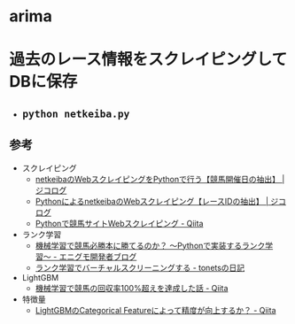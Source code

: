 # arima

# 過去のレース情報をスクレイピングしてDBに保存
- `python netkeiba.py`
    - 

## 参考
- スクレイピング
    - [netkeibaのWebスクレイピングをPythonで行う【競馬開催日の抽出】 | ジコログ](https://self-development.info/netkeiba%E3%81%AEweb%E3%82%B9%E3%82%AF%E3%83%AC%E3%82%A4%E3%83%94%E3%83%B3%E3%82%B0%E3%82%92python%E3%81%A7%E8%A1%8C%E3%81%86%E3%80%90%E7%AB%B6%E9%A6%AC%E9%96%8B%E5%82%AC%E6%97%A5%E3%81%AE%E6%8A%BD/)
    - [PythonによるnetkeibaのWebスクレイピング【レースIDの抽出】 | ジコログ](https://self-development.info/python%e3%81%ab%e3%82%88%e3%82%8bnetkeiba%e3%81%aeweb%e3%82%b9%e3%82%af%e3%83%ac%e3%82%a4%e3%83%94%e3%83%b3%e3%82%b0%e3%80%90%e3%83%ac%e3%83%bc%e3%82%b9id%e3%81%ae%e6%8a%bd%e5%87%ba%e3%80%91/)
    - [Pythonで競馬サイトWebスクレイピング - Qiita](https://qiita.com/Mokutan/items/89c871eac16b8142b5b2)
- ランク学習
    - [機械学習で競馬必勝本に勝てるのか？ 〜Pythonで実装するランク学習〜 - エニグモ開発者ブログ](https://tech.enigmo.co.jp/entry/2020/12/09/100000)
    - [ランク学習でバーチャルスクリーニングする - tonetsの日記](https://tonets.hatenablog.com/entry/2019/12/23/135131)
- LightGBM
    - [機械学習で競馬の回収率100%超えを達成した話 - Qiita](https://qiita.com/Mshimia/items/6c54d82b3792925b8199)
- 特徴量
    - [LightGBMのCategorical Featureによって精度が向上するか？ - Qiita](https://qiita.com/sinchir0/items/b038757e578b790ec96a)